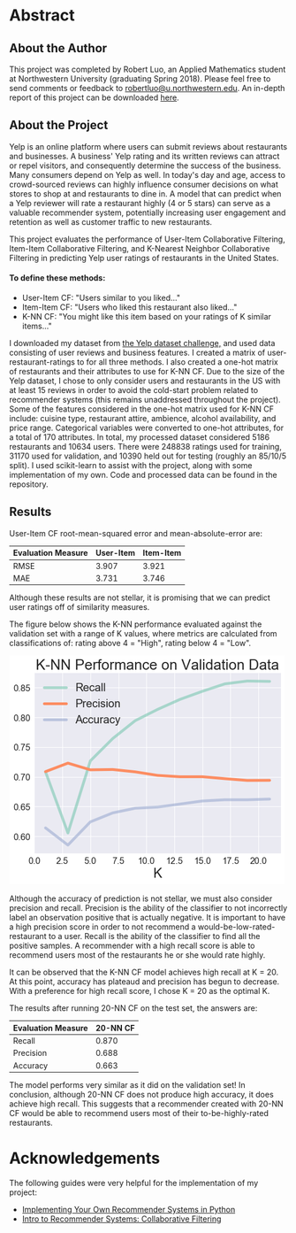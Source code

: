 # Abstract

## About the Author
This project was completed by Robert Luo, an Applied Mathematics student at Northwestern University (graduating Spring 2018). Please feel free to send comments or feedback to robertluo@u.northwestern.edu. An in-depth report of this project can be downloaded [here](https://robertluo2018.github.io/Predicting-Yelp-Ratings/NUeecs349_predicting_yelp_ratings.pdf).


## About the Project
Yelp is an online platform where users can submit reviews about restaurants and businesses. A business' Yelp rating and its written reviews can attract or repel visitors, and consequently determine the success of the business. Many consumers depend on Yelp as well. In today's day and age, access to crowd-sourced reviews can highly influence consumer decisions on what stores to shop at and restaurants to dine in. A model that can predict when a Yelp reviewer will rate a restaurant highly (4 or 5 stars) can serve as a valuable recommender system, potentially increasing user engagement and retention as well as customer traffic to new restaurants.

This project evaluates the performance of User-Item Collaborative Filtering, Item-Item Collaborative Filtering, and K-Nearest Neighbor Collaborative Filtering in predicting Yelp user ratings of restaurants in the United States.

#### To define these methods:
- User-Item CF: "Users similar to you liked..."
- Item-Item CF: "Users who liked this restaurant also liked..."
- K-NN CF: "You might like this item based on your ratings of K similar items..."

I downloaded my dataset from [the Yelp dataset challenge,](https://www.yelp.com/dataset/challenge) and used data consisting of user reviews and business features. I created a matrix of user-restaurant-ratings to for all three methods. I also created a one-hot matrix of restaurants and their attributes to use for K-NN CF. Due to the size of the  Yelp dataset, I chose to only consider users and restaurants in the US with at least 15 reviews in order to avoid the cold-start problem related to recommender systems (this remains unaddressed throughout the project). Some of the features considered in the one-hot matrix used for K-NN CF include: cuisine type, restaurant attire, ambience, alcohol availability, and price range. Categorical variables were converted to one-hot attributes, for a total of 170 attributes. In total, my processed dataset considered 5186 restaurants and 10634 users. There were 248838 ratings used for training, 31170 used for validation, and 10390 held out for testing (roughly an 85/10/5 split). I used scikit-learn to assist with the project, along with some implementation of my own. Code and processed data can be found in the repository.

## Results
User-Item CF root-mean-squared error and mean-absolute-error are:

| Evaluation Measure  | User-Item | Item-Item |
| ------------- | ------------- | ------------ |
| RMSE | 3.907         |  3.921        |
| MAE  | 3.731  | 3.746     |

Although these results are not stellar, it is promising that we can predict user ratings off of similarity measures. 

The figure below shows the K-NN performance evaluated against the validation set with a range of K values, where metrics are calculated from classifications of: rating above 4 = "High", rating below 4 = "Low".


![knn_performance](/knn_validation_data.png)

Although the accuracy of prediction is not stellar, we must also consider precision and recall. Precision is the ability of the classifier to not incorrectly label an observation positive that is actually negative. It is important to have a high precision score in order to not recommend a would-be-low-rated-restaurant to a user. Recall is the ability of the classifier to find all the positive samples. A recommender with a high recall score is able to recommend users most of the restaurants he or she would rate highly. 

It can be observed that the K-NN CF model achieves high recall at K = 20. At this point, accuracy has plateaud and precision has begun to decrease. With a preference for high recall score, I chose K = 20 as the optimal K.

The results after running 20-NN CF on the test set, the answers are:

| Evaluation Measure  | 20-NN CF |
| ------------- | ------------- | 
| Recall | 0.870         |  
| Precision  | 0.688 | 
| Accuracy  | 0.663 | 
 
The model performs very similar as it did on the validation set! In conclusion, although 20-NN CF does not produce high accuracy, it does achieve high recall. This suggests that a recommender created with 20-NN CF would be able to recommend users most of their to-be-highly-rated restaurants.
 
 
# Acknowledgements
The following guides were very helpful for the implementation of my project:
- [Implementing Your Own Recommender Systems in Python](https://cambridgespark.com/content/tutorials/implementing-your-own-recommender-systems-in-Python/index.html)
- [Intro to Recommender Systems: Collaborative Filtering](http://blog.ethanrosenthal.com/2015/11/02/intro-to-collaborative-filtering/)

